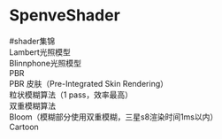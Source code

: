 # SpenveShader

#shader集锦  
Lambert光照模型  
Blinnphone光照模型  
PBR  
PBR 皮肤（Pre-Integrated Skin Rendering）  
粒状模糊算法（1 pass，效率最高）  
双重模糊算法  
Bloom（模糊部分使用双重模糊，三星s8渲染时间1ms以内）  
Cartoon  
